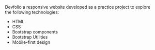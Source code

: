 Devfolio a responsive website developed as a practice project to explore the following technologies:
  *  HTML
  *  CSS
  *  Bootstrap components
  *  Bootstrap Utilities
  *  Mobile-first design
